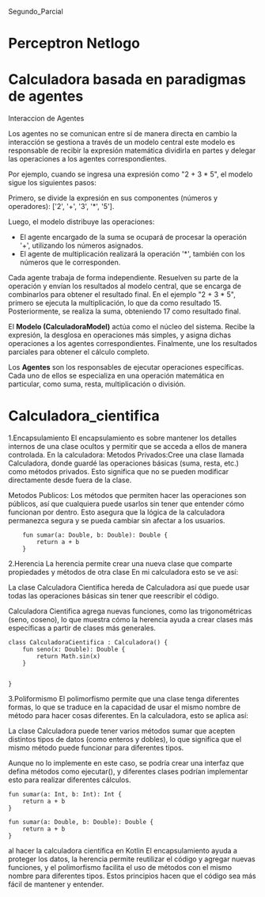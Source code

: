  Segundo_Parcial
# Perceptron Netlogo




# Calculadora basada en paradigmas de agentes
Interaccion de Agentes

Los agentes no se comunican entre sí de manera directa en cambio la interacción se gestiona a través de un modelo central este modelo es responsable de recibir la expresión matemática dividirla en partes y delegar las operaciones a los agentes correspondientes.

Por ejemplo, cuando se ingresa una expresión como "2 + 3 * 5", el modelo sigue los siguientes pasos:

Primero, se divide la expresión en sus componentes (números y operadores): ['2', '+', '3', '*', '5'].

Luego, el modelo distribuye las operaciones:
- El agente encargado de la suma se ocupará de procesar la operación '+', utilizando los números asignados.
- El agente de multiplicación realizará la operación '*', también con los números que le corresponden.

Cada agente trabaja de forma independiente. Resuelven su parte de la operación y envían los resultados al modelo central, que se encarga de combinarlos para obtener el resultado final. En el ejemplo "2 + 3 * 5", primero se ejecuta la multiplicación, lo que da como resultado 15. Posteriormente, se realiza la suma, obteniendo 17 como resultado final.

El **Modelo (CalculadoraModel)** actúa como el núcleo del sistema. Recibe la expresión, la desglosa en operaciones más simples, y asigna dichas operaciones a los agentes correspondientes. Finalmente, une los resultados parciales para obtener el cálculo completo.

Los **Agentes** son los responsables de ejecutar operaciones específicas. Cada uno de ellos se especializa en una operación matemática en particular, como suma, resta, multiplicación o división.


# Calculadora_cientifica
1.Encapsulamiento
El encapsulamiento es sobre mantener los detalles internos de una clase ocultos y permitir que se acceda a ellos de manera controlada. En la calculadora:
 Metodos Privados:Cree una clase llamada Calculadora, donde guardé las operaciones básicas (suma, resta, etc.) como métodos privados. Esto significa que no se pueden modificar directamente desde fuera de la clase.

Metodos Publicos: Los métodos que permiten hacer las operaciones son públicos, así que cualquiera puede usarlos sin tener que entender cómo funcionan por dentro.
Esto asegura que la lógica de la calculadora permanezca segura y se pueda cambiar sin afectar a los usuarios.

```open class Calculadora {
    fun sumar(a: Double, b: Double): Double {
        return a + b
    }

```
2.Herencia
La herencia permite crear una nueva clase que comparte propiedades y métodos de otra clase En mi calculadora esto se ve así:

La clase Calculadora Cientifica hereda de Calculadora así que puede usar todas las operaciones básicas sin tener que reescribir el código.

 Calculadora Cientifica agrega nuevas funciones, como las trigonométricas (seno, coseno), lo que muestra cómo la herencia ayuda a crear clases más específicas a partir de clases más generales.
 
```
class CalculadoraCientifica : Calculadora() {
    fun seno(x: Double): Double {
        return Math.sin(x)
    }

   
}
```
3.Poliformismo
El polimorfismo permite que una clase tenga diferentes formas, lo que se traduce en la capacidad de usar el mismo nombre de método para hacer cosas diferentes. En la calculadora, esto se aplica así:

 La clase Calculadora puede tener varios métodos sumar que acepten distintos tipos de datos (como enteros y dobles), lo que significa que el mismo método puede funcionar para diferentes tipos.

 Aunque no lo implemente en este caso, se podría crear una interfaz que defina métodos como ejecutar(), y diferentes clases podrían implementar esto para realizar diferentes cálculos.
```
fun sumar(a: Int, b: Int): Int {
    return a + b
}

fun sumar(a: Double, b: Double): Double {
    return a + b
}
```
 
al hacer la calculadora científica en Kotlin El encapsulamiento ayuda a proteger los datos, la herencia permite reutilizar el código y agregar nuevas funciones,
y el polimorfismo facilita el uso de métodos con el mismo nombre para diferentes tipos. Estos principios hacen que el código sea más fácil de mantener y entender.
